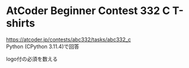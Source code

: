 # AtCoder Beginner Contest 332 C T-shirts  
https://atcoder.jp/contests/abc332/tasks/abc332_c  
Python (CPython 3.11.4)で回答  

logo付の必須を数える
